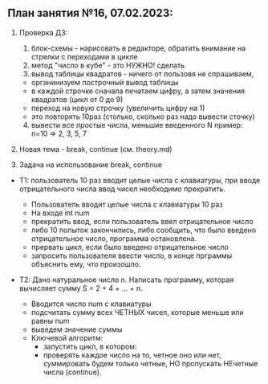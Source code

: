 ## План занятия №16, 07.02.2023:
1. Проверка ДЗ: 
   1. блок-схемы - нарисовать в редакторе, обратить внимание на стрелки с переходами в цикле
   2. метод "число в кубе" - это НУЖНО! сделать
   3. вывод таблицы квадратов - ничего от пользовя не спрашиваем, 
   - органинизуем построчный вывод таблицы
   - в каждой строчке сначала печатаем цифру, а затем значения квадратов (цикл от 0 до 9)
   - переход на новую строчку (увеличить цифру на 1)
   - это повторять 10раз (столько, сколько раз надо вывести сточку)
   4. вывести все простые числа, меньшие введенного N
   пример: n=10 => 2, 3, 5, 7

3. Новая тема - break, continue
   (см. theory.md)

4. Задача на использование break, continue
- T1: пользователь 10 раз вводит целые числа с клавиатуры, 
при вводе отрицательного числа ввод чисел необходимо прекратить.
  - Пользователь вводит целые числа с клавиатуры 10 раз
  - На входе int num
  - прекратить ввод, если пользователь ввел отрицательное число
  - либо 10 попыток закончились, либо сообщить, что было введено отрицательное число, программа остановлена.
  - прервать цикл, если было введено отрицательное число
  - запросить пользователя ввести число, в конце прграммы объяснить ему, что произошло.

    
- T2: Дано натуральное число n. 
Написать программу, которая вычисляет сумму S = 2 + 4 + … + n.
  - Вводится число num с клавиатуры
  - подсчитать сумму всех ЧЕТНЫХ чисел, которые меньше или равны num
  - выведем значение суммы
  - Ключевой алгоритм: 
    - запустить цикл, в котором:
    - проверять каждое число на то, четное оно или нет, суммировать будем только четные, 
    НО пропускать НЕчетные числа (continue).
  
